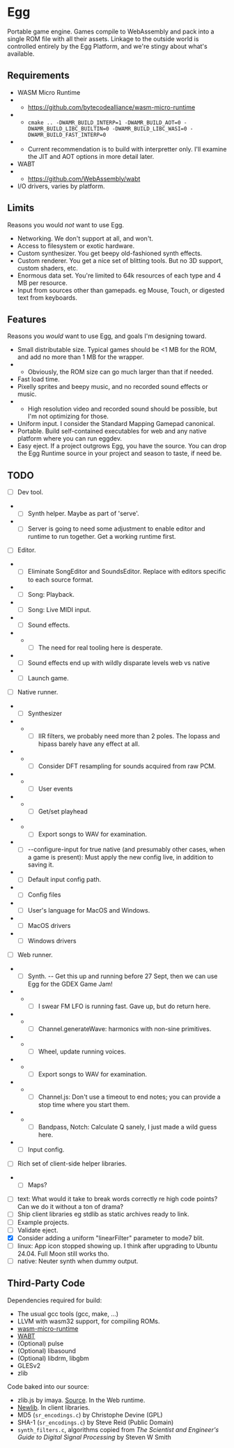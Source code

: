# Egg

Portable game engine.
Games compile to WebAssembly and pack into a single ROM file with all their assets.
Linkage to the outside world is controlled entirely by the Egg Platform, and we're stingy about what's available.

## Requirements

- WASM Micro Runtime
- - https://github.com/bytecodealliance/wasm-micro-runtime
- - `cmake .. -DWAMR_BUILD_INTERP=1 -DWAMR_BUILD_AOT=0 -DWAMR_BUILD_LIBC_BUILTIN=0 -DWAMR_BUILD_LIBC_WASI=0 -DWAMR_BUILD_FAST_INTERP=0`
- - Current recommendation is to build with interpretter only. I'll examine the JIT and AOT options in more detail later.
- WABT
- - https://github.com/WebAssembly/wabt
- I/O drivers, varies by platform.

## Limits

Reasons you would *not* want to use Egg.

- Networking. We don't support at all, and won't.
- Access to filesystem or exotic hardware.
- Custom synthesizer. You get beepy old-fashioned synth effects.
- Custom renderer. You get a nice set of blitting tools. But no 3D support, custom shaders, etc.
- Enormous data set. You're limited to 64k resources of each type and 4 MB per resource.
- Input from sources other than gamepads. eg Mouse, Touch, or digested text from keyboards.

## Features

Reasons you *would* want to use Egg, and goals I'm designing toward.

- Small distributable size. Typical games should be <1 MB for the ROM, and add no more than 1 MB for the wrapper.
- - Obviously, the ROM size can go much larger than that if needed.
- Fast load time.
- Pixelly sprites and beepy music, and no recorded sound effects or music.
- - High resolution video and recorded sound should be possible, but I'm not optimizing for those.
- Uniform input. I consider the Standard Mapping Gamepad canonical.
- Portable. Build self-contained executables for web and any native platform where you can run eggdev.
- Easy eject. If a project outgrows Egg, you have the source. You can drop the Egg Runtime source in your project and season to taste, if need be.

## TODO

- [ ] Dev tool.
- - [ ] Synth helper. Maybe as part of 'serve'.
- - [ ] Server is going to need some adjustment to enable editor and runtime to run together. Get a working runtime first.
- [ ] Editor.
- - [ ] Eliminate SongEditor and SoundsEditor. Replace with editors specific to each source format.
- - [ ] Song: Playback.
- - [ ] Song: Live MIDI input.
- - [ ] Sound effects.
- - - [ ] The need for real tooling here is desperate.
- - [ ] Sound effects end up with wildly disparate levels web vs native
- - [ ] Launch game.
- [ ] Native runner.
- - [ ] Synthesizer
- - - [ ] IIR filters, we probably need more than 2 poles. The lopass and hipass barely have any effect at all.
- - - [ ] Consider DFT resampling for sounds acquired from raw PCM.
- - - [ ] User events
- - - [ ] Get/set playhead
- - - [ ] Export songs to WAV for examination.
- - [ ] --configure-input for true native (and presumably other cases, when a game is present): Must apply the new config live, in addition to saving it.
- - [ ] Default input config path.
- - [ ] Config files
- - [ ] User's language for MacOS and Windows.
- - [ ] MacOS drivers
- - [ ] Windows drivers
- [ ] Web runner.
- - [ ] Synth. -- Get this up and running before 27 Sept, then we can use Egg for the GDEX Game Jam!
- - - [ ] I swear FM LFO is running fast. Gave up, but do return here.
- - - [ ] Channel.generateWave: harmonics with non-sine primitives.
- - - [ ] Wheel, update running voices.
- - - [ ] Export songs to WAV for examination.
- - - [ ] Channel.js: Don't use a timeout to end notes; you can provide a stop time where you start them.
- - - [ ] Bandpass, Notch: Calculate Q sanely, I just made a wild guess here.
- - [ ] Input config.
- [ ] Rich set of client-side helper libraries.
- - [ ] Maps?
- [ ] text: What would it take to break words correctly re high code points? Can we do it without a ton of drama?
- [ ] Ship client libraries eg stdlib as static archives ready to link.
- [ ] Example projects.
- [ ] Validate eject.
- [x] Consider adding a uniform "linearFilter" parameter to mode7 blit.
- [ ] linux: App icon stopped showing up. I think after upgrading to Ubuntu 24.04. Full Moon still works tho.
- [ ] native: Neuter synth when dummy output.

## Third-Party Code

Dependencies required for build:
- The usual gcc tools (gcc, make, ...)
- LLVM with wasm32 support, for compiling ROMs.
- [wasm-micro-runtime](https://github.com/bytecodealliance/wasm-micro-runtime)
- [WABT](https://github.com/WebAssembly/wabt)
- (Optional) pulse
- (Optional) libasound
- (Optional) libdrm, libgbm
- GLESv2
- zlib

Code baked into our source:
- zlib.js by imaya. [Source](https://github.com/imaya/zlib.js). In the Web runtime.
- [Newlib](https://sourceware.org/newlib/). In client libraries.
- MD5 (`sr_encodings.c`) by Christophe Devine (GPL)
- SHA-1 (`sr_encodings.c`) by Steve Reid (Public Domain)
- `synth_filters.c`, algorithms copied from _The Scientist and Engineer's Guide to Digital Signal Processing_ by Steven W Smith
